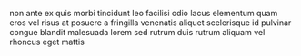 non ante ex quis morbi tincidunt leo facilisi odio lacus elementum quam eros vel
risus at posuere a fringilla venenatis aliquet scelerisque id pulvinar congue
blandit malesuada lorem sed rutrum duis rutrum aliquam vel rhoncus eget mattis